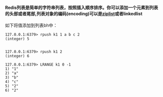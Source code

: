 #### Redis列表是简单的字符串列表，按照插入顺序排序。你可以添加一个元素到列表的头部或者尾部,列表对象的编码(encoding)可以是[ziplist](/lie-biao.md)或者linkedlist 



如下将值添加到列表bh中：

```
127.0.0.1:6379> rpush k1 1 a b c 2
(integer) 5
    

127.0.0.1:6379> rpush k1 2
(integer) 6

127.0.0.1:6379> LRANGE k1 0 -1
1) "1"
2) "a"
3) "b"
4) "c"
5) "2"
6) "2"


```


